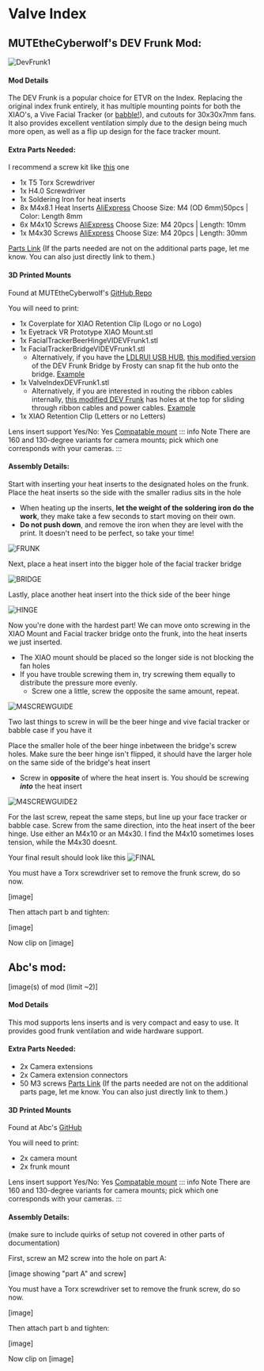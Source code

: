 # Valve Index

## MUTEtheCyberwolf's DEV Frunk Mod:
![DevFrunk1](https://i.imgur.com/KQDFg1J.jpeg)
<!-- ![HMD](https://i.imgur.com/Q3OoLkJ.jpeg) !-->

#### Mod Details
The DEV Frunk is a popular choice for ETVR on the Index. Replacing the original index frunk entirely, it has multiple mounting points for both the XIAO's, a Vive Facial Tracker (or [babble!](https://www.printables.com/model/745299-xiao-sense-case-seeed-studio-xiao-esp32s3-sense-ca)), and cutouts for 30x30x7mm fans.  
It also provides excellent ventilation simply due to the design being much more open, as well as a flip up design for the face tracker mount.

#### Extra Parts Needed:
I recommend a screw kit like [this](https://www.amazon.com/XOOL-Precision-Screwdriver-Extension-Smartphone/dp/B086SQZGLJ) one
- 1x T5 Torx Screwdriver
- 1x H4.0 Screwdriver
- 1x Soldering Iron for heat inserts
- 8x M4x8.1 Heat Inserts [AliExpress](https://www.aliexpress.com/item/3256804349544912.html)  Choose Size: M4 (OD 6mm)50pcs | Color: Length 8mm
- 6x M4x10 Screws [AliExpress](https://www.aliexpress.com/item/2251832624557792.htm) Choose Size: M4 20pcs | Length: 10mm
- 1x M4x30 Screws [AliExpress](https://www.aliexpress.com/item/2251832624557792.htm) Choose Size: M4 20pcs | Length: 30mm

[Parts Link](../how_to_build/part_list#additional-parts)
(If the parts needed are not on the additional parts page, let me know. You can also just directly link to them.)

#### 3D Printed Mounts
Found at MUTEtheCyberwolf's [GitHub Repo](https://github.com/MUTEtheCyberwolf/VALVE-INDEX-DEV-Frunk-1.0/tree/main/3D%20Print%20Files%20STL(Ascii))

You will need to print:
- 1x Coverplate for XIAO Retention Clip (Logo or no Logo)
- 1x Eyetrack VR Prototype XIAO Mount.stl
- 1x FacialTrackerBeerHingeVIDEVFrunk1.stl
- 1x FacialTrackerBridgeVIDEVFrunk1.stl
  - Alternatively, if you have the [LDLRUI USB HUB](https://www.amazon.com/LDLrui-4-Port-Splitter-Multiport-Adapter/dp/B0BLHCD7FS), [this modified version](https://github.com/Frosty704/mods-eyetrackvr/blob/main/ldlrui%20case%20and%20bridge%20merged-FacialTrackerBridgeVIDEVFrunk1.stl) of the DEV Frunk Bridge by Frosty can snap fit the hub onto the bridge. [Example](https://i.imgur.com/kRvx56r.jpeg)
- 1x ValveIndexDEVFrunk1.stl
  - Alternatively, if you are interested in routing the ribbon cables internally, [this modified DEV Frunk](https://github.com/Frosty704/mods-eyetrackvr/blob/main/ValveIndexDEVFrunk1_MODIFIED.stl) has holes at the top for sliding through ribbon cables and power cables. [Example](https://i.imgur.com/RcYQ8xd.png)
- 1x XIAO Retention Clip (Letters or no Letters)


Lens insert support Yes/No: Yes [Compatable mount](https://github.com)
::: info Note
There are 160 and 130-degree variants for camera mounts; pick which one corresponds with your cameras.
:::


#### Assembly Details:
Start with inserting your heat inserts to the designated holes on the frunk. Place the heat inserts so the side with the smaller radius sits in the hole 

  - When heating up the inserts, **let the weight of the soldering iron do the work**, they make take a few seconds to start moving on their own.
  -  **Do not push down**, and remove the iron when they are level with the print. It doesn't need to be perfect, so take your time!

![FRUNK](https://i.imgur.com/Wc2mbKE.png)

Next, place a heat insert into the bigger hole of the facial tracker bridge

![BRIDGE](https://i.imgur.com/vNPx656.png)

Lastly, place another heat insert into the thick side of the beer hinge

![HINGE](https://i.imgur.com/tVD4lAK.png)

Now you're done with the hardest part!
We can move onto screwing in the XIAO Mount and Facial tracker bridge onto the frunk, into the heat inserts we just inserted.
  - The XIAO mount should be placed so the longer side is not blocking the fan holes
  - If you have trouble screwing them in, try screwing them equally to distribute the pressure more evenly.
    - Screw one a little, screw the opposite the same amount, repeat.

![M4SCREWGUIDE](https://i.imgur.com/hCi744w.png)

Two last things to screw in will be the beer hinge and vive facial tracker or babble case if you have it

Place the smaller hole of the beer hinge inbetween the bridge's screw holes. 
Make sure the beer hinge isn't flipped, it should have the larger hole on the same side of the bridge's heat insert
  - Screw in **opposite** of where the heat insert is. You should be screwing ***into*** the heat insert

![M4SCREWGUIDE2](https://i.imgur.com/zJeadXI.png)

For the last screw, repeat the same steps, but line up your face tracker or babble case. Screw from the same direction, into the heat insert of the beer hinge.
Use either an M4x10 or an M4x30. I find the M4x10 sometimes loses tension, while the M4x30 doesnt. 

Your final result should look like this
![FINAL](https://i.imgur.com/1h7ex2y.jpg)


You must have a Torx screwdriver set to remove the frunk screw, do so now.

[image]

Then attach part b and tighten:

[image]

Now clip on
[image]

## Abc's mod:
[image(s) of mod (limit ~2)]

#### Mod Details
This mod supports lens inserts and is very compact and easy to use. It provides good frunk ventilation and wide hardware support.

#### Extra Parts Needed:
- 2x Camera extensions 
- 2x Camera extension connectors
- 50 M3 screws
[Parts Link](../how_to_build/part_list#additional-parts)
(If the parts needed are not on the additional parts page, let me know. You can also just directly link to them.)

#### 3D Printed Mounts
Found at Abc's [GitHub](https://github.com/)

You will need to print:
- 2x camera mount
- 2x frunk mount

Lens insert support Yes/No: Yes [Compatable mount](https://github.com)
::: info Note
There are 160 and 130-degree variants for camera mounts; pick which one corresponds with your cameras.
:::


#### Assembly Details:
(make sure to include quirks of setup not covered in other parts of documentation)

First, screw an M2 screw into the hole on part A:

[image showing "part A" and screw]

You must have a Torx screwdriver set to remove the frunk screw, do so now.

[image]

Then attach part b and tighten:

[image]

Now clip on
[image]

